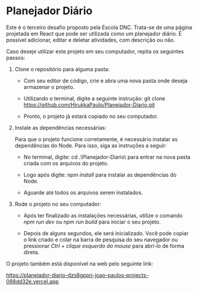 # Planejador Diário

Este é o terceiro desafio proposto pela Escola DNC. Trata-se de uma página projetada em React que pode ser utilizada como um planejador diário. É possível adicionar, editar e deletar atividades, com descrição ou não.

Caso deseje utilizar este projeto em seu computador, repita os seguintes passos:

1. Clone o repositório para alguma pasta:

    - Com seu editor de código, crie e abra uma nova pasta onde deseja armazenar o projeto.

    - Utilizando o terminal, digite a seguinte instrução: git clone https://github.com/HirukkaPaulo/Planejador-Diario.git

    - Pronto, o projeto já estará copiado no seu computador.

2. Instale as dependências necessárias: 

    Para que o projeto funcione corretamente, é necessário instalar as dependências do Node. Para isso, siga as instruções a seguir:

    - No terminal, digite:  cd .\Planejador-Diario\  para entrar na nova pasta criada com os arquivos do projeto.

    -  Logo após digite: *npm install* para instalar as dependências do Node.

    - Aguarde até todos os arquivos serem instalados.

3. Rode o projeto no seu computador: 

    - Após ter finalizado as instalações necessárias, utilize o comando *npm run dev* ou *npm run build* para iniciar o seu projeto.

    - Depois de alguns segundos, ele será inicializado. Você pode copiar o link criado e colar na barra de pesquisa do seu navegador ou pressionar *Ctrl + clique esquerdo do mouse* para abrí-lo de forma direta.

O projeto também está disponível na web pelo seguinte link:

https://planejador-diario-dzs8gppri-joao-paulos-projects-098dd32e.vercel.app